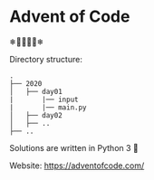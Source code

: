 # Advent of Code
❄🎄🎅🤶🎄❄

Directory structure:
```
.
├── 2020
│   ├── day01
|       |── input
|       |── main.py
│   ├── day02
│   ├── ..
├── ..
```

Solutions are written in Python 3 🐍

Website:
https://adventofcode.com/

